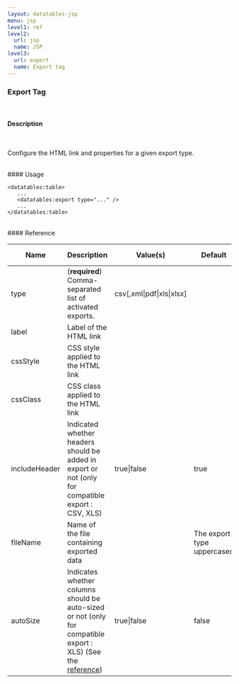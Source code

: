 ```yaml
---
layout: datatables-jsp
menu: jsp
level1: ref
level2:
  url: jsp
  name: JSP
level3:
  url: export
  name: Export tag
---
```


### Export Tag
<br />

#### Description
<br />

Configure the HTML link and properties for a given export type.

<br />
#### Usage

    <datatables:table>
       ...
       <datatables:export type="..." />
       ...
    </datatables:table>

<br />
#### Reference

<table id="tableReference" class="table table-striped table-bordered">
  <thead>
    <tr>
      <th>Name</th>
      <th>Description</th>
      <th>Value(s)</th>
      <th>Default</th>
      <th>Data source</th>
    </tr>
  </thead>
  <tbody>
  <tr>
    <td>type</td>
    <td>(<strong>required</strong>) Comma-separated list of activated exports.</td>
    <td>csv[,xml|pdf|xls|xlsx]</td>
    <td></td>
    <td>DOM</td>
  </tr>
  <tr>
    <td>label</td>
    <td>Label of the HTML link</td>
    <td></td>
    <td></td>
    <td>DOM</td>
  </tr>
  <tr>
    <td>cssStyle</td>
    <td>CSS style applied to the HTML link</td>
    <td></td>
    <td></td>
    <td>DOM</td>
  </tr>
  <tr>
    <td>cssClass</td>
    <td>CSS class applied to the HTML link</td>
    <td></td>
    <td></td>
    <td>DOM</td>
  </tr>
  <tr>
    <td>includeHeader</td>
    <td>Indicated whether headers should be added in export or not (only for compatible export : CSV, XLS)</td>
    <td>true|false</td>
    <td>true</td>
    <td>DOM</td>
  </tr>
  <!--
  <tr>
    <td>area</td>
    <td>Indicates how much data should be exported. Choose <tt>list</tt> for the full list or <tt>current</tt> to only export the data that is currently being shown</td>
    <td>list|current</td>
    <td>list</td>
  </tr>
  -->
  <tr>
    <td>fileName</td>
    <td>Name of the file containing exported data</td>
    <td></td>
    <td>The export type uppercased</td>
    <td>DOM</td>
  </tr>
  <tr>
    <td>autoSize</td>
    <td>Indicates whether columns should be auto-sized or not (only for compatible export : XLS) (See the <a href="http://poi.apache.org/spreadsheet/quick-guide.html#Autofit">reference</a>)</td>
    <td>true|false</td>
    <td>false</td>
    <td>DOM</td>
  </tr>
  </tbody>
</table>

<link rel="stylesheet" href="//ajax.aspnetcdn.com/ajax/jquery.dataTables/1.9.4/css/jquery.dataTables.css" />
<script src="http://ajax.aspnetcdn.com/ajax/jquery.dataTables/1.9.4/jquery.dataTables.min.js">
</script>
<script src="/assets/js/site_reference.js">
</script>